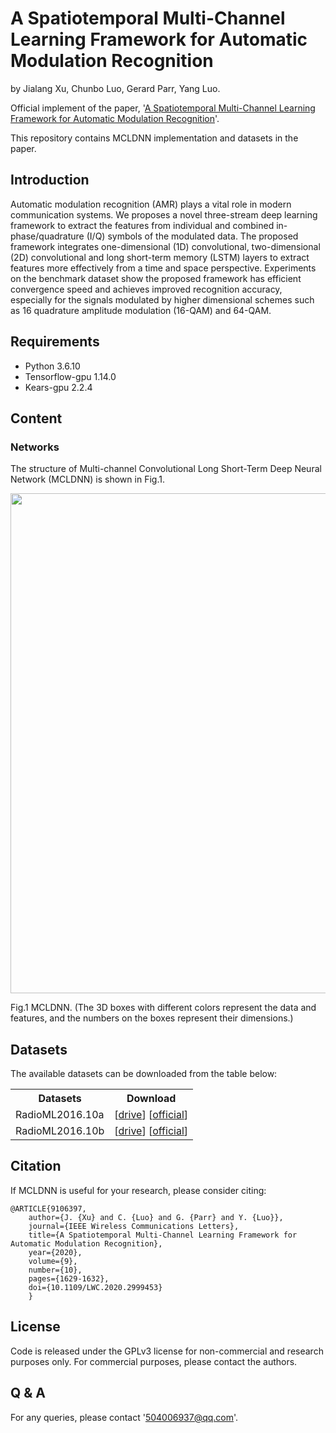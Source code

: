 # A Spatiotemporal Multi-Channel Learning Framework for Automatic Modulation Recognition
by Jialang Xu, Chunbo Luo, Gerard Parr, Yang Luo.

Official implement of the paper, '[A Spatiotemporal Multi-Channel Learning Framework for Automatic Modulation Recognition](https://ieeexplore.ieee.org/document/9106397)'.

This repository contains MCLDNN implementation and datasets in the paper.


## Introduction
Automatic modulation recognition (AMR) plays a vital role in modern communication systems. We proposes a novel three-stream deep learning framework to extract the features from individual and combined in-phase/quadrature (I/Q) symbols of the modulated data. The proposed framework integrates one-dimensional (1D) convolutional, two-dimensional (2D) convolutional and long short-term memory (LSTM) layers to extract features more effectively from a time and space perspective. Experiments on the benchmark dataset show the proposed framework has efficient convergence speed and achieves improved recognition accuracy, especially for the signals modulated by higher dimensional schemes such as 16 quadrature amplitude modulation (16-QAM) and 64-QAM.


## Requirements
- Python 3.6.10
- Tensorflow-gpu 1.14.0
- Kears-gpu 2.2.4


## Content
### Networks
The structure of Multi-channel Convolutional Long Short-Term Deep Neural Network (MCLDNN) is shown in Fig.1.

<img src="https://github.com/wzjialang/MCLDNN/blob/master/imgs/MCLDNN.png" height="800"/>

Fig.1 MCLDNN. (The 3D boxes with different colors represent the data and features, and the numbers on the boxes represent their dimensions.)


## Datasets
The available datasets can be downloaded from the table below:
<table>
	<tr>
	    <th>Datasets</th>
	    <th>Download</th>
	</tr>
    <tr>
	    <td>RadioML2016.10a</td>
        <td>[<a href="https://drive.google.com/open?id=19g9V8LaZhLfmfDeEDpOtrz17cdpJP0sh" target="_blank">drive</a>] [<a href="https://www.deepsig.ai/datasets" target="_blank">official</a>] </td>
	</tr>
	    <td>RadioML2016.10b</td>
        <td>[<a href="https://drive.google.com/open?id=19g9V8LaZhLfmfDeEDpOtrz17cdpJP0sh" target="_blank">drive</a>] [<a href="https://www.deepsig.ai/datasets" target="_blank">official</a>]</td>
    </tr>
</table> 


## Citation
If MCLDNN is useful for your research, please consider citing:
```
@ARTICLE{9106397,
	author={J. {Xu} and C. {Luo} and G. {Parr} and Y. {Luo}},
	journal={IEEE Wireless Communications Letters}, 
	title={A Spatiotemporal Multi-Channel Learning Framework for Automatic Modulation Recognition}, 
	year={2020},
	volume={9},
	number={10},
	pages={1629-1632},
	doi={10.1109/LWC.2020.2999453}
	}
```


## License
Code is released under the GPLv3 license for non-commercial and research purposes only. For commercial purposes, please contact the authors.


## Q & A
For any queries, please contact '504006937@qq.com'.
